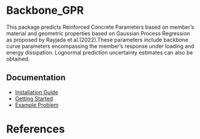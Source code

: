 # Backbone_GPR

This package predicts Reinforced Concrete Parameters based on member’s material and geometric properties based on Gaussian Process Regression as proposed by Rayjada et al.(2022).These parameters include backbone curve parameters encompassing the member’s response under loading and energy dissipation. Lognormal prediction uncertainty estimates can also be obtained.

 ## Documentation
* [Installation Guide](https://github.com/Satwikpr/Backbone_GPR/blob/4f2ae4870dda8bb70eea46b2892d57d67d7ef239/Doc/Installation_Guide.md)
* [Getting Started](https://github.com/Satwikpr/Backbone_GPR/blob/8a95b87981f280dd13bcff2edcb9fc7f5ed32d5b/Doc/Getting%20Started.md)
* [Example Problem](https://github.com/Satwikpr/Backbone_GPR/blob/4f2ae4870dda8bb70eea46b2892d57d67d7ef239/Doc/Example_calculation.md)

# References
